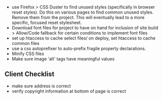 * use Firefox > CSS Duster to find unused styles (specifically in browser reset styles). Do this on various pages to find common unused styles. Remove them from the project. This will eventually lead to a more specific, focused reset stylesheet.
* Download font files for project to have on hand for inclusion of site build > Allow/Code fallback for certain conditions to implement font files
* set up htaccess to cache select files/ on deploy, set htaccess to cache common files
* use a css autoprefixer to auto-prefix fragile property declarations.
* Minify CSS files
* Make sure image 'alt' tags have meaningful values

## Client Checklist
- make sure address is correct
- verify copyright information at bottom of page is correct
